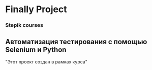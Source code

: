 # Finally Project
### Stepik courses 
## Автоматизация тестирования с помощью Selenium и Python

"Этот проект создан в рамках курса"